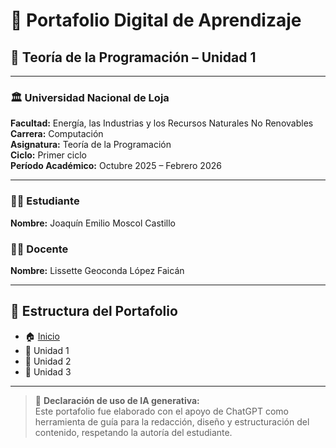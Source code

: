 # 📘 Portafolio Digital de Aprendizaje  
## 🧩 Teoría de la Programación – Unidad 1  

---

### 🏛️ Universidad Nacional de Loja  
**Facultad:** Energía, las Industrias y los Recursos Naturales No Renovables  
**Carrera:** Computación  
**Asignatura:** Teoría de la Programación  
**Ciclo:** Primer ciclo  
**Período Académico:** Octubre 2025 – Febrero 2026  

---

### 👨‍🎓 Estudiante
**Nombre:** Joaquín Emilio Moscol Castillo  

### 👩‍🏫 Docente
**Nombre:** Lissette Geoconda López Faicán  

---

## 📑 Estructura del Portafolio

- 🏠 [Inicio](Inicio.md)
- 📘 Unidad 1
- 📘 Unidad 2
- 📘 Unidad 3  
  
---

> 🤖 **Declaración de uso de IA generativa:**  
> Este portafolio fue elaborado con el apoyo de ChatGPT como herramienta de guía para la redacción, diseño y estructuración del contenido, respetando la autoría del estudiante.

